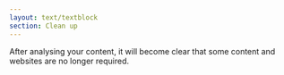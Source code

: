 ```yaml
---
layout: text/textblock
section: Clean up
---
```

After analysing your content, it will become clear that some content and websites are no longer required.
